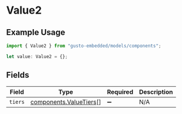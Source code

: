 # Value2

## Example Usage

```typescript
import { Value2 } from "gusto-embedded/models/components";

let value: Value2 = {};
```

## Fields

| Field                                                            | Type                                                             | Required                                                         | Description                                                      |
| ---------------------------------------------------------------- | ---------------------------------------------------------------- | ---------------------------------------------------------------- | ---------------------------------------------------------------- |
| `tiers`                                                          | [components.ValueTiers](../../models/components/valuetiers.md)[] | :heavy_minus_sign:                                               | N/A                                                              |